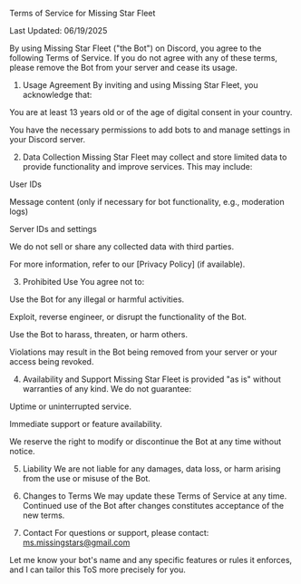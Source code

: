 Terms of Service for Missing Star Fleet

Last Updated: 06/19/2025

By using Missing Star Fleet ("the Bot") on Discord, you agree to the following Terms of Service. If you do not agree with any of these terms, please remove the Bot from your server and cease its usage.

1. Usage Agreement
By inviting and using Missing Star Fleet, you acknowledge that:

You are at least 13 years old or of the age of digital consent in your country.

You have the necessary permissions to add bots to and manage settings in your Discord server.

2. Data Collection
Missing Star Fleet may collect and store limited data to provide functionality and improve services. This may include:

User IDs

Message content (only if necessary for bot functionality, e.g., moderation logs)

Server IDs and settings

We do not sell or share any collected data with third parties.

For more information, refer to our [Privacy Policy] (if available).

3. Prohibited Use
You agree not to:

Use the Bot for any illegal or harmful activities.

Exploit, reverse engineer, or disrupt the functionality of the Bot.

Use the Bot to harass, threaten, or harm others.

Violations may result in the Bot being removed from your server or your access being revoked.

4. Availability and Support
Missing Star Fleet is provided "as is" without warranties of any kind. We do not guarantee:

Uptime or uninterrupted service.

Immediate support or feature availability.

We reserve the right to modify or discontinue the Bot at any time without notice.

5. Liability
We are not liable for any damages, data loss, or harm arising from the use or misuse of the Bot.

6. Changes to Terms
We may update these Terms of Service at any time. Continued use of the Bot after changes constitutes acceptance of the new terms.

7. Contact
For questions or support, please contact: ms.missingstars@gmail.com

Let me know your bot's name and any specific features or rules it enforces, and I can tailor this ToS more precisely for you.
